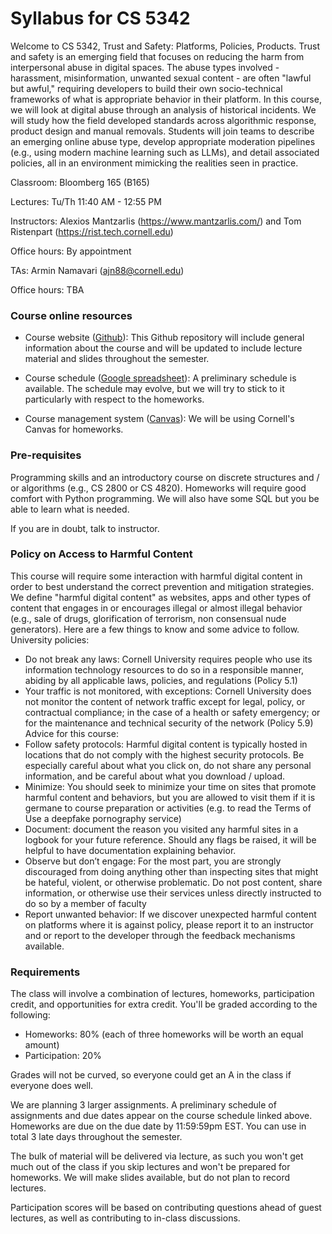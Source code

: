 # Syllabus for CS 5342

Welcome to CS 5342, Trust and Safety: Platforms, Policies, Products.  Trust and
safety is an emerging field that focuses on reducing the harm from interpersonal
abuse in digital spaces.  The abuse types involved - harassment, misinformation,
unwanted sexual content - are often "lawful but awful," requiring developers to
build their own socio-technical frameworks of what is appropriate behavior in
their platform.  In this course, we will look at digital abuse through an
analysis of historical incidents. We will study how the field developed
standards across algorithmic response, product design and manual removals.
Students will join teams to describe an emerging online abuse type, develop
appropriate moderation pipelines (e.g., using modern machine learning such as
LLMs), and detail associated policies, all in an environment mimicking the
realities seen in practice.


Classroom: Bloomberg 165  (B165)

Lectures: Tu/Th 11:40 AM - 12:55 PM

Instructors: Alexios Mantzarlis (https://www.mantzarlis.com/) and Tom Ristenpart
(https://rist.tech.cornell.edu)

Office hours: By appointment

TAs: Armin Namavari (ajn88@cornell.edu)

Office hours: TBA


### Course online resources

* Course website ([Github](https://github.com/tomrist/cs5342-spring2025)): This
  Github repository will include general information about the course and will
  be updated to include lecture material and slides throughout the semester.

* Course schedule ([Google
  spreadsheet](https://docs.google.com/spreadsheets/d/1mrZBajxnAd-2T20SQ8vEQPFe_OfJxgf3SHRs_5uJePU/edit?usp=sharing)):
  A preliminary schedule is available. The schedule may evolve, but we will try
  to stick to it particularly with respect to the homeworks.

* Course management system ([Canvas](https://canvas.cornell.edu/courses/73990)):
  We will be using Cornell's Canvas for homeworks. 


### Pre-requisites

Programming skills and an introductory course on discrete structures and / or
algorithms (e.g., CS 2800 or CS 4820). Homeworks will require good comfort with
Python programming. We will also have some SQL but you be able to learn what is
needed. 

If you are in doubt, talk to instructor.


### Policy on Access to Harmful Content

This course will require some interaction with harmful digital content in order
to best understand the correct prevention and mitigation strategies.  We define
"harmful digital content" as websites, apps and other types of content that
engages in or encourages illegal or almost illegal behavior (e.g., sale of
drugs, glorification of terrorism, non consensual nude generators).  Here are a
few things to know and some advice to follow. University policies:
 
* Do not break any laws: Cornell University requires people who use its
  information technology resources to do so in a responsible manner, abiding by
  all applicable laws, policies, and regulations (Policy 5.1)
* Your traffic is not monitored, with exceptions: Cornell University does not
monitor the content of network traffic except for legal, policy, or contractual
compliance; in the case of a health or safety emergency; or for the maintenance
and technical security of the network (Policy 5.9) Advice for this course:
* Follow safety protocols: Harmful digital content is typically hosted in
locations that do not comply with the highest security protocols. Be especially
careful about what you click on, do not share any personal information, and be
careful about what you download / upload.
* Minimize: You should seek to minimize your time on sites that promote harmful
  content and behaviors, but you are allowed to visit them if it is germane to
  course preparation or activities (e.g. to read the Terms of Use a deepfake
  pornography service)
* Document: document the reason you visited any harmful sites in a logbook for
  your future reference. Should any flags be raised, it will be helpful to have
  documentation explaining behavior.
* Observe but don’t engage: For the most part, you are strongly discouraged from
  doing anything other than inspecting sites that might be hateful, violent, or
  otherwise problematic. Do not post content, share information, or otherwise
  use their services unless directly instructed to do so by a member of faculty
* Report unwanted behavior: If we discover unexpected harmful content on
  platforms where it is against policy, please report it to an instructor and or
  report to the developer through the feedback mechanisms available.


### Requirements

The class will involve a combination of lectures, homeworks, participation
credit, and opportunities for extra credit. You'll be graded according to the
following:

* Homeworks:  80% (each of three homeworks will be worth an equal amount)
* Participation:  20% 

Grades will not be curved, so everyone could get an A in the class if everyone
does well. 

We are planning 3 larger assignments. A preliminary schedule of assignments and
due dates appear on the course schedule linked above. Homeworks are due on the
due date by 11:59:59pm EST. You can use in total 3 late days throughout the
semester. 

The bulk of material will be delivered via lecture, as such you won't get much
out of the class if you skip lectures and won't be prepared for homeworks. We
will make slides available, but do not plan to record lectures.  

Participation scores will be based on contributing questions ahead of guest
lectures, as well as contributing to in-class discussions. 





